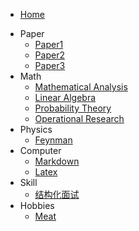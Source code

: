 <!-- docs/_sidebar.md -->

* [Home](/)
<!-- * [简介](/introduction.md) -->
* Paper
  * [Paper1](/0-Paper/1.md)
  * [Paper2](/0-Paper/2.md)
  * [Paper3](/0-Paper/3.md)
* Math
  * [Mathematical Analysis](/1-Math/数学分析.md)
  * [Linear Algebra](/1-Math/线性代数.md)
  * [Probability Theory](/1-Math/概率论.md)
  * [Operational Research](/1-Math/概率论.md)
* Physics
  * [Feynman](/2-Physics/费曼物理学.md)
* Computer
  * [Markdown](/3-Computer/Markdown.md)
  * [Latex](/3-Computer/Latex.md)
* Skill
  * [结构化面试](/4-Skill/公务员结构化面试.md)
* Hobbies
  * [Meat](/5-Hobbies/Meat.md)

<!-- * []() -->
